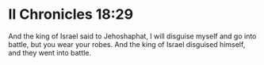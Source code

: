 # II Chronicles 18:29

And the king of Israel said to Jehoshaphat, I will disguise myself and go into battle, but you wear your robes. And the king of Israel disguised himself, and they went into battle.
